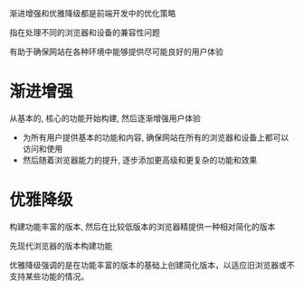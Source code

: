 渐进增强和优雅降级都是前端开发中的优化策略

指在处理不同的浏览器和设备的兼容性问题

有助于确保网站在各种环境中能够提供尽可能良好的用户体验



# 渐进增强

从基本的, 核心的功能开始构建, 然后逐渐增强用户体验

- 为所有用户提供基本的功能和内容, 确保网站在所有的浏览器和设备上都可以访问和使用
- 然后随着浏览器能力的提升, 逐步添加更高级和更复杂的功能和效果





# 优雅降级

构建功能丰富的版本, 然后在比较低版本的浏览器精提供一种相对简化的版本

先现代浏览器的版本构建功能

优雅降级强调的是在功能丰富的版本的基础上创建简化版本，以适应旧浏览器或不支持某些功能的情况。

